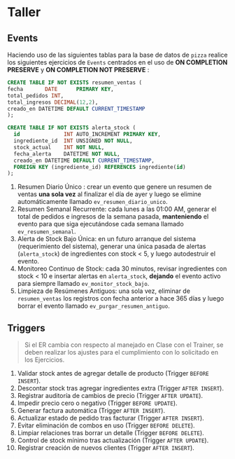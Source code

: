 # Taller

## Events

Haciendo uso de las siguientes tablas para la base de datos de `pizza` realice los siguientes ejercicios de `Events`  centrados en el uso de **ON COMPLETION PRESERVE** y **ON COMPLETION NOT PRESERVE** :

```sql
CREATE TABLE IF NOT EXISTS resumen_ventas (
fecha       DATE      PRIMARY KEY,
total_pedidos INT,
total_ingresos DECIMAL(12,2),
creado_en DATETIME DEFAULT CURRENT_TIMESTAMP
);

CREATE TABLE IF NOT EXISTS alerta_stock (
  id              INT AUTO_INCREMENT PRIMARY KEY,
  ingrediente_id  INT UNSIGNED NOT NULL,
  stock_actual    INT NOT NULL,
  fecha_alerta    DATETIME NOT NULL,
  creado_en DATETIME DEFAULT CURRENT_TIMESTAMP,
  FOREIGN KEY (ingrediente_id) REFERENCES ingrediente(id)
);
```

1. Resumen Diario Único : crear un evento que genere un resumen de ventas **una sola vez** al finalizar el día de ayer y luego se elimine automáticamente llamado `ev_resumen_diario_unico`.
2. Resumen Semanal Recurrente: cada lunes a las 01:00 AM, generar el total de pedidos e ingresos de la semana pasada, **manteniendo** el evento para que siga ejecutándose cada semana llamado `ev_resumen_semanal`.
3. Alerta de Stock Bajo Única: en un futuro arranque del sistema (requerimiento del sistema), generar una única pasada de alertas (`alerta_stock`) de ingredientes con stock < 5, y luego autodestruir el evento.
4. Monitoreo Continuo de Stock: cada 30 minutos, revisar ingredientes con stock < 10 e insertar alertas en `alerta_stock`, **dejando** el evento activo para siempre llamado `ev_monitor_stock_bajo`.
5. Limpieza de Resúmenes Antiguos: una sola vez, eliminar de `resumen_ventas` los registros con fecha anterior a hace 365 días y luego borrar el evento llamado `ev_purgar_resumen_antiguo`.

## Triggers

> Si el ER cambia con respecto al manejado en Clase con el Trainer, se deben realizar los ajustes para el cumplimiento con lo solicitado en los Ejercicios.

1. Validar stock antes de agregar detalle de producto (Trigger `BEFORE INSERT`).
2. Descontar stock tras agregar ingredientes extra (Trigger `AFTER INSERT`).
3. Registrar auditoría de cambios de precio (Trigger `AFTER UPDATE`).
4. Impedir precio cero o negativo (Trigger `BEFORE UPDATE`).
5. Generar factura automática (Trigger `AFTER INSERT`).
6. Actualizar estado de pedido tras facturar (Trigger `AFTER INSERT`).
7. Evitar eliminación de combos en uso (Trigger `BEFORE DELETE`).
8. Limpiar relaciones tras borrar un detalle (Trigger `BEFORE DELETE`).
9. Control de stock mínimo tras actualización (Trigger `AFTER UPDATE`).
10. Registrar creación de nuevos clientes (Trigger `AFTER INSERT`).